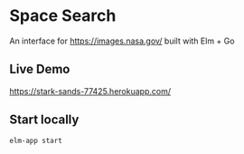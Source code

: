 # Space Search

An interface for https://images.nasa.gov/ built with Elm + Go

## Live Demo
https://stark-sands-77425.herokuapp.com/

## Start locally
`elm-app start`
